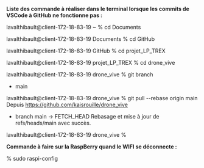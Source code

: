 **Liste des commande à réaliser dans le terminal lorsque les commits de VSCode à GitHub ne fonctionne pas :**

lavalthibault@client-172-18-83-19 ~ % cd Documents  

lavalthibault@client-172-18-83-19 Documents % cd GitHub    

lavalthibault@client-172-18-83-19 GitHub % cd projet_LP_TREX 

lavalthibault@client-172-18-83-19 projet_LP_TREX % cd drone_vive    

lavalthibault@client-172-18-83-19 drone_vive % git branch                   
* main

lavalthibault@client-172-18-83-19 drone_vive % git pull --rebase origin main
Depuis https://github.com/kaisrouille/drone_vive
 * branch            main       -> FETCH_HEAD
Rebasage et mise à jour de refs/heads/main avec succès.

lavalthibault@client-172-18-83-19 drone_vive % 

**Commande à faire sur la RaspBerry quand le WIFI se déconnecte :**

% sudo raspi-config
